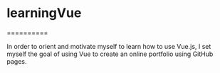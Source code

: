 # learningVue
==========

In order to orient and motivate myself to learn how to use Vue.js, I set myself the goal of using Vue to create an online portfolio using GitHub pages.


